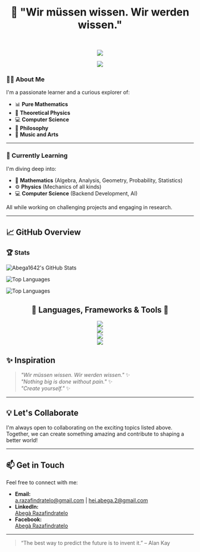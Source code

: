 <h1 align="center">🧠 "Wir müssen wissen. Wir werden wissen."</h1>  

<br/>

<p align="center">
  <img src="https://readme-typing-svg.demolab.com/?lines=Hello!+Welome+to+my+Github!&size=30&center=true&width=600&color=00FF00&duraion=5000&pause=1500&font=Fira%20Code">
</p>

<p align="center">
  <img src="https://readme-typing-svg.demolab.com/?lines=I'm+Abegà+Razafindratelo&size=30&center=true&width=600&color=00FF00&pause=3000&font=Fira%20Code&repeat=false">
</p>






### 🧑‍💻 About Me  
I'm a passionate learner and a curious explorer of:  
- 📊 **Pure Mathematics**  
- 🌌 **Theoretical Physics**  
- 💻 **Computer Science**  
- 📖 **Philosophy**  
- 🎵 **Music and Arts**  

---

### 🌱 Currently Learning  
I'm diving deep into:  
- 🧮 **Mathematics** (Algebra, Analysis, Geometry, Probability, Statistics)  
- ⚙️ **Physics** (Mechanics of all kinds)  
- 💻 **Computer Science** (Backend Development, AI)  

All while working on challenging projects and engaging in research.

---

## 📈 GitHub Overview  

### 🏆 Stats 

![Abega1642's GitHub Stats](https://github-readme-stats.vercel.app/api?username=Abega1642&show_icons=true&theme=tokyonight)  

![Top Languages](https://github-readme-stats.vercel.app/api/top-langs/?username=Abega1642&layout=pie&theme=tokyonight&langs_count=10)

![Top Languages](https://github-profile-summary-cards.vercel.app/api/cards/repos-per-language?username=Abega1642&theme=radical)





<h2 align="center">🚀 Languages, Frameworks & Tools 🚀</h2>
<div align="center">
	<a href="https://skillicons.dev">
		<img src="https://skillicons.dev/icons?i=java,python,c,cpp,javascript,typescript,latex,postgresql" />
    <br/>
    		<img src="https://skillicons.dev/icons?i=spring,maven,cmake,react,next,html,css,tailwind,sklearn" />
    <br/>
		<img src="https://skillicons.dev/icons?i=github,git,nodejs,npm,linux,debian,docker,postman,aws" />
	<br/>
		<img src="https://skillicons.dev/icons?i=clion,idea,pycharm,vscode,sublime" />
	</a>
</div>



## ✨ Inspiration  

> *"Wir müssen wissen. Wir werden wissen."* ✨  
> *"Nothing big is done without pain."* ✨  
> *"Create yourself."* ✨  


---

## 💡 Let's Collaborate  
I'm always open to collaborating on the exciting topics listed above.  
Together, we can create something amazing and contribute to shaping a better world!  

---

## 📫 Get in Touch  
Feel free to connect with me:  
- **Email:**  
  [a.razafindratelo@gmail.com](mailto:a.razafindratelo@gmail.com) | [hei.abega.2@gmail.com](mailto:hei.abega.2@gmail.com)  
- **LinkedIn:**  
  [Abegà Razafindratelo](https://www.linkedin.com/in/abegà-razafindratelo)  
- **Facebook:**  
  [Abegà Razafindratelo](https://www.facebook.com/a.razafindratelo/)  

---

> “The best way to predict the future is to invent it.” – Alan Kay  

<!---  
Abega1642/Abega1642 is a ✨ special ✨ repository because its `README.md` (this file) appears on your GitHub profile.  
You can click the Preview link to take a look at your changes.  
--->
